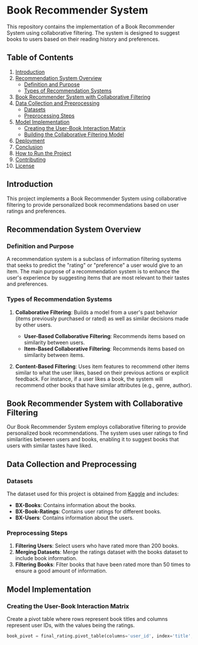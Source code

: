 # Book Recommender System

This repository contains the implementation of a Book Recommender System using collaborative filtering. The system is designed to suggest books to users based on their reading history and preferences.

## Table of Contents
1. [Introduction](#introduction)
2. [Recommendation System Overview](#recommendation-system-overview)
   - [Definition and Purpose](#definition-and-purpose)
   - [Types of Recommendation Systems](#types-of-recommendation-systems)
3. [Book Recommender System with Collaborative Filtering](#book-recommender-system-with-collaborative-filtering)
4. [Data Collection and Preprocessing](#data-collection-and-preprocessing)
   - [Datasets](#datasets)
   - [Preprocessing Steps](#preprocessing-steps)
5. [Model Implementation](#model-implementation)
   - [Creating the User-Book Interaction Matrix](#creating-the-user-book-interaction-matrix)
   - [Building the Collaborative Filtering Model](#building-the-collaborative-filtering-model)
6. [Deployment](#deployment)
7. [Conclusion](#conclusion)
8. [How to Run the Project](#how-to-run-the-project)
9. [Contributing](#contributing)
10. [License](#license)

## Introduction

This project implements a Book Recommender System using collaborative filtering to provide personalized book recommendations based on user ratings and preferences.

## Recommendation System Overview

### Definition and Purpose

A recommendation system is a subclass of information filtering systems that seeks to predict the "rating" or "preference" a user would give to an item. The main purpose of a recommendation system is to enhance the user's experience by suggesting items that are most relevant to their tastes and preferences.

### Types of Recommendation Systems

1. **Collaborative Filtering**: Builds a model from a user's past behavior (items previously purchased or rated) as well as similar decisions made by other users.
   - **User-Based Collaborative Filtering**: Recommends items based on similarity between users.
   - **Item-Based Collaborative Filtering**: Recommends items based on similarity between items.

2. **Content-Based Filtering**: Uses item features to recommend other items similar to what the user likes, based on their previous actions or explicit feedback. For instance, if a user likes a book, the system will recommend other books that have similar attributes (e.g., genre, author).

## Book Recommender System with Collaborative Filtering

Our Book Recommender System employs collaborative filtering to provide personalized book recommendations. The system uses user ratings to find similarities between users and books, enabling it to suggest books that users with similar tastes have liked.

## Data Collection and Preprocessing

### Datasets

The dataset used for this project is obtained from [Kaggle](https://www.kaggle.com/datasets/ra4u12/bookrecommendation) and includes:
- **BX-Books**: Contains information about the books.
- **BX-Book-Ratings**: Contains user ratings for different books.
- **BX-Users**: Contains information about the users.

### Preprocessing Steps

1. **Filtering Users**: Select users who have rated more than 200 books.
2. **Merging Datasets**: Merge the ratings dataset with the books dataset to include book information.
3. **Filtering Books**: Filter books that have been rated more than 50 times to ensure a good amount of information.

## Model Implementation

### Creating the User-Book Interaction Matrix

Create a pivot table where rows represent book titles and columns represent user IDs, with the values being the ratings.

```python
book_pivot = final_rating.pivot_table(columns='user_id', index='title', values='rating')
